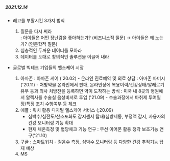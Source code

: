 
##### 2021.12.14
- 레고를 부활시킨 3가지 법칙  
  1. 질문을 다시 써라  
    : 아이들은 어떤 장난감을 좋아하는가? (비즈니스적 질문) → 아이들은 왜 노는가? (인문학적 질문)  
  2. 심층적인 두꺼운 데이터를 모아라  
  3. 데이터를 토대로 창의적인 솔루션을 이끌어 내라  


- 글로벌 빅테크 기업들의 헬스케어 시장  
  1. 아마존
    : 아마존 케어 ('20.02) - 온라인 진료예약 및 의료 상담
    : 아마존 파머시 ('20.11) - 처방약을 온라인에서 판매, 온라인상에 복용이력/건강상태/알레르기 유무 등과 의사 처방전을 등록하면 약이 도착하는 방식
    : 미국 내 8곳의 병원에서 알렉사를 수술실 음성비서로 투입 ('21.09) - 수술과정에서 마취제 투여일정/특정 조치 수행여부 등 체크
  2. 애플
    : 워치 활용 디지털 헬스케어 서비스 (;20.09) 
      - 심박수/심전도/산소포화도 감지센서 탑재(심방세동, 부정맥 감지, 사용자의 건강 모니터링 기능 확대
      - 현재 채온측정 및 혈당체크 기능 연구
    : 무선 이어폰 활용 청각 보조기능 연구('21.10)
  3. 구글
    : 스마트워치 - 걸음수 측정, 심박수 모니터링 등 다양한 건강 추적기능 탑재 예상
  4. MS










